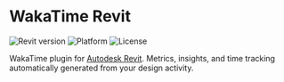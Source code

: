 WakaTime Revit
==============

![Revit version](https://img.shields.io/badge/Revit-2014%20%E2%9E%9C%202020-BEC5CD.svg)
![Platform](https://img.shields.io/badge/platform-Windows-0077DB.svg)
![License](https://img.shields.io/github/license/Equipple/vs-templates-revit-addin.svg)

WakaTime plugin for [Autodesk Revit](https://en.wikipedia.org/wiki/Autodesk_Revit).
Metrics, insights, and time tracking automatically generated from your design activity.